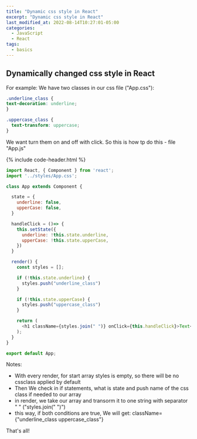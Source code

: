 ```yaml
---
title: "Dynamic css style in React"
excerpt: "Dynamic css style in React"
last_modified_at: 2022-08-14T10:27:01-05:00
categories:
  - JavaScript
  - React
tags: 
  - basics
---
```


<!-- short introduction -->
## Dynamically changed css style in React

For example: We have two classes in our css file ("App.css"):

```css
.underline_class {
text-decoration: underline;
}

.uppercase_class {
  text-transform: uppercase;
}
```

We want turn them on and off with click. So this is how tp do this - file "App.js"

{% include code-header.html %}
```js
import React, { Component } from 'react';
import '../styles/App.css';

class App extends Component {

  state = {
    underline: false,
    upperCase: false,
  }

  handleClick = ()=> {
    this.setState({
      underline: !this.state.underline,
      upperCase: !this.state.upperCase,
    })
  }

  render() {
    const styles = [];

    if (!this.state.underline) {
      styles.push("underline_class")
    }

    if (!this.state.upperCase) {
      styles.push("uppercase_class")
    }

    return (
      <h1 className={styles.join(" ")} onClick={this.handleClick}>Text</h1>
    );
  }
}

export default App;
```
Notes:
- With every render, for start array styles is empty, so there will be no cssclass applied by default
- Then We check in if statements, what is state and push name of the css class if needed to our array
- in render, we take our array and transorm it to one string with separator " " ("styles.join(" ")")
- this way, if both conditions are true, We will get: className={"underline_class uppercase_class"}

That's all!



